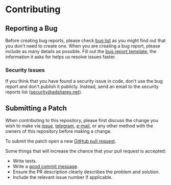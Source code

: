 # Contributing

## Reporting a Bug

Before creating bug reports, please check [bug list] as you might find out that
you don't need to create one. When you are creating a bug report, please include
as many details as possible. Fill out the [bug report template], the information
it asks for helps us resolve issues faster.

### Security Issues

If you think that you have found a security issue in code, don't use the bug
report and don't publish it publicly. Instead, send an email to the security
reports list ([security@adshares.net](mailto:security@adshares.net)).

## Submitting a Patch

When contributing to this repository, please first discuss the change you wish
to make via [issue][issues], [telegram], [e-mail][tech_email], or any other
method with the owners of this repository before making a change.

To submit the patch open a new [GitHub pull request][pr].

Some things that will increase the chance that your pull request is accepted:

- Write tests.
- Write a [good commit message][commit].
- Ensure the PR description clearly describes the problem and solution. 
- Include the relevant issue number if applicable.

[bug list]: https://github.com/adshares/ads/labels/Bug
[bug report template]: https://github.com/adshares/ads/issues/new?template=bug_report.md&labels=Bug
[issues]: https://github.com/adshares/ads/issues
[telegram]: https://t.me/adshares
[tech_email]: mailto:tech@adshares.net
[pr]: https://github.com/adshares/ads/compare/
[commit]: http://tbaggery.com/2008/04/19/a-note-about-git-commit-messages.html


